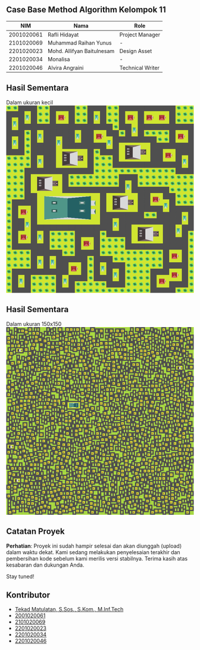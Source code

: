 ## Case Base Method Algorithm Kelompok 11

| NIM          | Nama                    | Role                  |
|--------------|-------------------------|-----------------------|
| 2001020061   | Rafli Hidayat           | Project Manager       |
| 2101020069   | Muhammad Raihan Yunus   | -                     |
| 2201020023   | Mohd. Allifyan Baitulnesam | Design Asset                 |
| 2201020034   | Monalisa                | -                     |
| 2201020046   | Alvira Angraini         | Technical Writer      |

## Hasil Sementara
Dalam ukuran kecil
![Logo](result.png)

## Hasil Sementara
Dalam ukuran 150x150
![Logo](result_big.png)

## Catatan Proyek

**Perhatian**: Proyek ini sudah hampir selesai dan akan diunggah (upload) dalam waktu dekat. Kami sedang melakukan penyelesaian terakhir dan pembersihan kode sebelum kami merilis versi stabilnya. Terima kasih atas kesabaran dan dukungan Anda.

Stay tuned!

## Kontributor
- [Tekad Matulatan, S.Sos., S.Kom., M.Inf.Tech](https://github.com/Matulatan-Tekad)
- [2001020061](https://github.com/2001020061)
- [2101020069](https://github.com/2101020069)
- [2201020023](https://github.com/2201020023)
- [2201020034](https://github.com/2201020034)
- [2201020046](https://github.com/2201020046)
